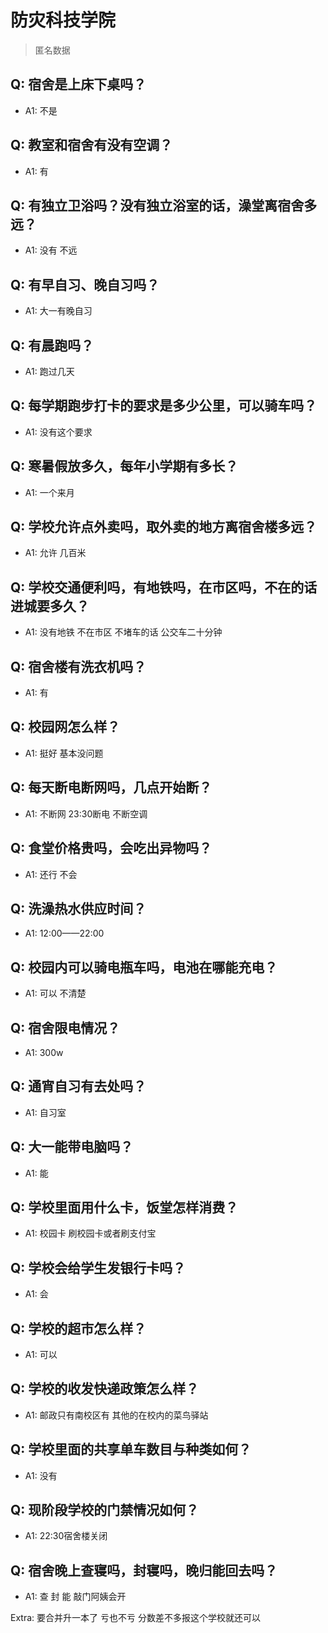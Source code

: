 # 防灾科技学院

> 匿名数据

## Q: 宿舍是上床下桌吗？

- A1: 不是

## Q: 教室和宿舍有没有空调？

- A1: 有

## Q: 有独立卫浴吗？没有独立浴室的话，澡堂离宿舍多远？

- A1: 没有 不远

## Q: 有早自习、晚自习吗？

- A1: 大一有晚自习

## Q: 有晨跑吗？

- A1: 跑过几天

## Q: 每学期跑步打卡的要求是多少公里，可以骑车吗？

- A1: 没有这个要求

## Q: 寒暑假放多久，每年小学期有多长？

- A1: 一个来月

## Q: 学校允许点外卖吗，取外卖的地方离宿舍楼多远？

- A1: 允许 几百米

## Q: 学校交通便利吗，有地铁吗，在市区吗，不在的话进城要多久？

- A1: 没有地铁 不在市区 不堵车的话 公交车二十分钟

## Q: 宿舍楼有洗衣机吗？

- A1: 有

## Q: 校园网怎么样？

- A1: 挺好 基本没问题

## Q: 每天断电断网吗，几点开始断？

- A1: 不断网 23:30断电 不断空调

## Q: 食堂价格贵吗，会吃出异物吗？

- A1: 还行 不会

## Q: 洗澡热水供应时间？

- A1: 12:00——22:00

## Q: 校园内可以骑电瓶车吗，电池在哪能充电？

- A1: 可以 不清楚

## Q: 宿舍限电情况？

- A1: 300w

## Q: 通宵自习有去处吗？

- A1: 自习室

## Q: 大一能带电脑吗？

- A1: 能

## Q: 学校里面用什么卡，饭堂怎样消费？

- A1: 校园卡 刷校园卡或者刷支付宝

## Q: 学校会给学生发银行卡吗？

- A1: 会

## Q: 学校的超市怎么样？

- A1: 可以

## Q: 学校的收发快递政策怎么样？

- A1: 邮政只有南校区有 其他的在校内的菜鸟驿站

## Q: 学校里面的共享单车数目与种类如何？

- A1: 没有

## Q: 现阶段学校的门禁情况如何？

- A1: 22:30宿舍楼关闭

## Q: 宿舍晚上查寝吗，封寝吗，晚归能回去吗？

- A1: 查 封 能 敲门阿姨会开

Extra: 要合并升一本了 亏也不亏 分数差不多报这个学校就还可以